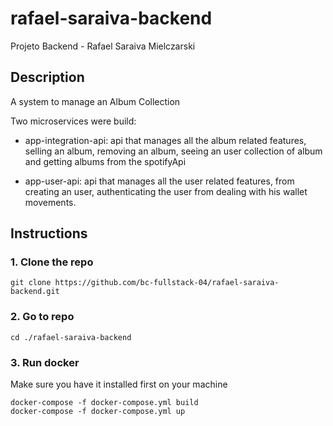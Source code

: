 # rafael-saraiva-backend
Projeto Backend - Rafael Saraiva Mielczarski

## Description

A system to manage an Album Collection

Two microservices were build:
 - app-integration-api: api that manages all the album related features, selling an album, removing an album, seeing an user collection of album and getting albums from the spotifyApi

 - app-user-api: api that manages all the user related features, from creating an user, authenticating the user from dealing with his wallet movements.

## Instructions

### 1. Clone the repo
```
git clone https://github.com/bc-fullstack-04/rafael-saraiva-backend.git
```

### 2. Go to repo
```
cd ./rafael-saraiva-backend
```

### 3. Run docker
Make sure you have it installed first on your machine
```
docker-compose -f docker-compose.yml build
docker-compose -f docker-compose.yml up
```
